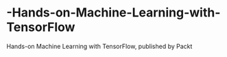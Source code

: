 # -Hands-on-Machine-Learning-with-TensorFlow
Hands-on Machine Learning with TensorFlow, published by Packt
